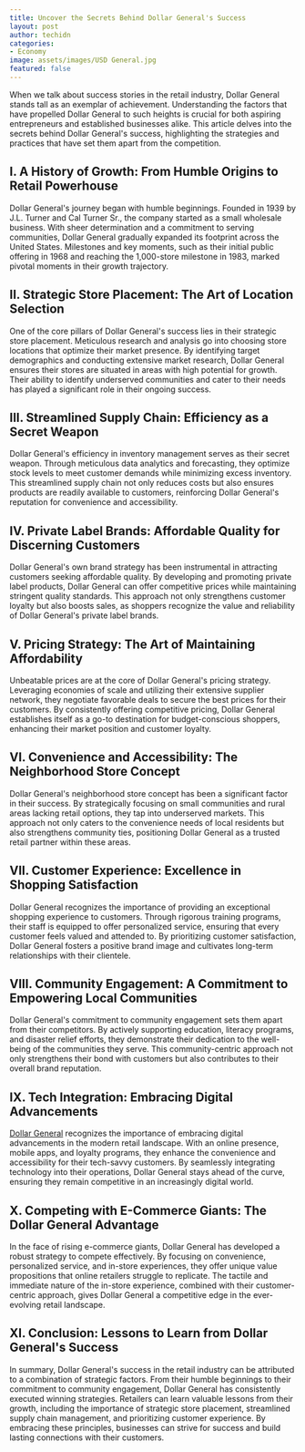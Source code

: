 ```yaml
---
title: Uncover the Secrets Behind Dollar General's Success
layout: post
author: techidn
categories: 
- Economy
image: assets/images/USD General.jpg
featured: false
---
```


When we talk about success stories in the retail industry, Dollar General stands tall as an exemplar of achievement. Understanding the factors that have propelled Dollar General to such heights is crucial for both aspiring entrepreneurs and established businesses alike. This article delves into the secrets behind Dollar General's success, highlighting the strategies and practices that have set them apart from the competition.

## I. A History of Growth: From Humble Origins to Retail Powerhouse
Dollar General's journey began with humble beginnings. Founded in 1939 by J.L. Turner and Cal Turner Sr., the company started as a small wholesale business. With sheer determination and a commitment to serving communities, Dollar General gradually expanded its footprint across the United States. Milestones and key moments, such as their initial public offering in 1968 and reaching the 1,000-store milestone in 1983, marked pivotal moments in their growth trajectory.

## II. Strategic Store Placement: The Art of Location Selection
One of the core pillars of Dollar General's success lies in their strategic store placement. Meticulous research and analysis go into choosing store locations that optimize their market presence. By identifying target demographics and conducting extensive market research, Dollar General ensures their stores are situated in areas with high potential for growth. Their ability to identify underserved communities and cater to their needs has played a significant role in their ongoing success.

## III. Streamlined Supply Chain: Efficiency as a Secret Weapon
Dollar General's efficiency in inventory management serves as their secret weapon. Through meticulous data analytics and forecasting, they optimize stock levels to meet customer demands while minimizing excess inventory. This streamlined supply chain not only reduces costs but also ensures products are readily available to customers, reinforcing Dollar General's reputation for convenience and accessibility.

## IV. Private Label Brands: Affordable Quality for Discerning Customers
Dollar General's own brand strategy has been instrumental in attracting customers seeking affordable quality. By developing and promoting private label products, Dollar General can offer competitive prices while maintaining stringent quality standards. This approach not only strengthens customer loyalty but also boosts sales, as shoppers recognize the value and reliability of Dollar General's private label brands.

## V. Pricing Strategy: The Art of Maintaining Affordability
Unbeatable prices are at the core of Dollar General's pricing strategy. Leveraging economies of scale and utilizing their extensive supplier network, they negotiate favorable deals to secure the best prices for their customers. By consistently offering competitive pricing, Dollar General establishes itself as a go-to destination for budget-conscious shoppers, enhancing their market position and customer loyalty.

## VI. Convenience and Accessibility: The Neighborhood Store Concept
Dollar General's neighborhood store concept has been a significant factor in their success. By strategically focusing on small communities and rural areas lacking retail options, they tap into underserved markets. This approach not only caters to the convenience needs of local residents but also strengthens community ties, positioning Dollar General as a trusted retail partner within these areas.

## VII. Customer Experience: Excellence in Shopping Satisfaction
Dollar General recognizes the importance of providing an exceptional shopping experience to customers. Through rigorous training programs, their staff is equipped to offer personalized service, ensuring that every customer feels valued and attended to. By prioritizing customer satisfaction, Dollar General fosters a positive brand image and cultivates long-term relationships with their clientele.

## VIII. Community Engagement: A Commitment to Empowering Local Communities
Dollar General's commitment to community engagement sets them apart from their competitors. By actively supporting education, literacy programs, and disaster relief efforts, they demonstrate their dedication to the well-being of the communities they serve. This community-centric approach not only strengthens their bond with customers but also contributes to their overall brand reputation.

## IX. Tech Integration: Embracing Digital Advancements
[Dollar General](https://www.depkes.org/blog/take-a-tour-of-the-10-largest-dollar-general-stores-in-new-jersey/) recognizes the importance of embracing digital advancements in the modern retail landscape. With an online presence, mobile apps, and loyalty programs, they enhance the convenience and accessibility for their tech-savvy customers. By seamlessly integrating technology into their operations, Dollar General stays ahead of the curve, ensuring they remain competitive in an increasingly digital world.

## X. Competing with E-Commerce Giants: The Dollar General Advantage
In the face of rising e-commerce giants, Dollar General has developed a robust strategy to compete effectively. By focusing on convenience, personalized service, and in-store experiences, they offer unique value propositions that online retailers struggle to replicate. The tactile and immediate nature of the in-store experience, combined with their customer-centric approach, gives Dollar General a competitive edge in the ever-evolving retail landscape.

## XI. Conclusion: Lessons to Learn from Dollar General's Success
In summary, Dollar General's success in the retail industry can be attributed to a combination of strategic factors. From their humble beginnings to their commitment to community engagement, Dollar General has consistently executed winning strategies. Retailers can learn valuable lessons from their growth, including the importance of strategic store placement, streamlined supply chain management, and prioritizing customer experience. By embracing these principles, businesses can strive for success and build lasting connections with their customers.
